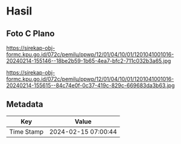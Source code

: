 # Hasil

## Foto C Plano

https://sirekap-obj-formc.kpu.go.id/072c/pemilu/ppwp/12/01/04/10/01/1201041001016-20240214-155146--18be2b59-1b65-4ea7-bfc2-711c032b3a65.jpg

https://sirekap-obj-formc.kpu.go.id/072c/pemilu/ppwp/12/01/04/10/01/1201041001016-20240214-155615--84c74e0f-0c37-419c-829c-669683da3b63.jpg


## Metadata

| Key        | Value               |
| ---------- | ------------------- |
| Time Stamp | 2024-02-15 07:00:44 |



